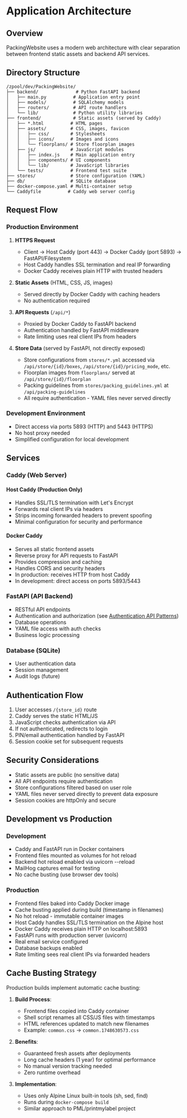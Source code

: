 # Application Architecture

## Overview

PackingWebsite uses a modern web architecture with clear separation between frontend static assets and backend API services.

## Directory Structure

```
/zpool/dev/PackingWebsite/
├── backend/              # Python FastAPI backend
│   ├── main.py          # Application entry point
│   ├── models/          # SQLAlchemy models
│   ├── routers/         # API route handlers
│   └── lib/             # Python utility libraries
├── frontend/            # Static assets (served by Caddy)
│   ├── *.html          # HTML pages
│   ├── assets/         # CSS, images, favicon
│   │   ├── css/        # Stylesheets
│   │   ├── icons/      # Images and icons
│   │   └── floorplans/ # Store floorplan images
│   ├── js/             # JavaScript modules
│   │   ├── index.js    # Main application entry
│   │   ├── components/ # UI components
│   │   └── lib/        # JavaScript libraries
│   └── tests/          # Frontend test suite
├── stores/             # Store configuration (YAML)
├── db/                 # SQLite database
├── docker-compose.yaml # Multi-container setup
└── Caddyfile          # Caddy web server config
```

## Request Flow

### Production Environment
1. **HTTPS Request**
   - Client → Host Caddy (port 443) → Docker Caddy (port 5893) → FastAPI/Filesystem
   - Host Caddy handles SSL termination and real IP forwarding
   - Docker Caddy receives plain HTTP with trusted headers

2. **Static Assets** (HTML, CSS, JS, images)
   - Served directly by Docker Caddy with caching headers
   - No authentication required

3. **API Requests** (`/api/*`)
   - Proxied by Docker Caddy to FastAPI backend
   - Authentication handled by FastAPI middleware
   - Rate limiting uses real client IPs from headers

4. **Store Data** (served by FastAPI, not directly exposed)
   - Store configurations from `stores/*.yml` accessed via `/api/store/{id}/boxes`, `/api/store/{id}/pricing_mode`, etc.
   - Floorplan images from `floorplans/` served at `/api/store/{id}/floorplan`
   - Packing guidelines from `stores/packing_guidelines.yml` at `/api/packing-guidelines`
   - All require authentication - YAML files never served directly

### Development Environment
- Direct access via ports 5893 (HTTP) and 5443 (HTTPS)
- No host proxy needed
- Simplified configuration for local development

## Services

### Caddy (Web Server)

#### Host Caddy (Production Only)
- Handles SSL/TLS termination with Let's Encrypt
- Forwards real client IPs via headers
- Strips incoming forwarded headers to prevent spoofing
- Minimal configuration for security and performance

#### Docker Caddy
- Serves all static frontend assets
- Reverse proxy for API requests to FastAPI
- Provides compression and caching
- Handles CORS and security headers
- In production: receives HTTP from host Caddy
- In development: direct access on ports 5893/5443

### FastAPI (API Backend)
- RESTful API endpoints
- Authentication and authorization (see [Authentication API Patterns](authentication-api-patterns.md))
- Database operations
- YAML file access with auth checks
- Business logic processing

### Database (SQLite)
- User authentication data
- Session management
- Audit logs (future)

## Authentication Flow

1. User accesses `/{store_id}` route
2. Caddy serves the static HTML/JS
3. JavaScript checks authentication via API
4. If not authenticated, redirects to login
5. PIN/email authentication handled by FastAPI
6. Session cookie set for subsequent requests

## Security Considerations

- Static assets are public (no sensitive data)
- All API endpoints require authentication
- Store configurations filtered based on user role
- YAML files never served directly to prevent data exposure
- Session cookies are httpOnly and secure

## Development vs Production

### Development
- Caddy and FastAPI run in Docker containers
- Frontend files mounted as volumes for hot reload
- Backend hot reload enabled via uvicorn --reload
- MailHog captures email for testing
- No cache busting (use browser dev tools)

### Production
- Frontend files baked into Caddy Docker image
- Cache busting applied during build (timestamp in filenames)
- No hot reload - immutable container images
- Host Caddy handles SSL/TLS termination on the Alpine host
- Docker Caddy receives plain HTTP on localhost:5893
- FastAPI runs with production server (uvicorn)
- Real email service configured
- Database backups enabled
- Rate limiting sees real client IPs via forwarded headers

## Cache Busting Strategy

Production builds implement automatic cache busting:

1. **Build Process**:
   - Frontend files copied into Caddy container
   - Shell script renames all CSS/JS files with timestamps
   - HTML references updated to match new filenames
   - Example: `common.css` → `common.1748630573.css`

2. **Benefits**:
   - Guaranteed fresh assets after deployments
   - Long cache headers (1 year) for optimal performance
   - No manual version tracking needed
   - Zero runtime overhead

3. **Implementation**:
   - Uses only Alpine Linux built-in tools (sh, sed, find)
   - Runs during `docker-compose build`
   - Similar approach to PML/printmylabel project